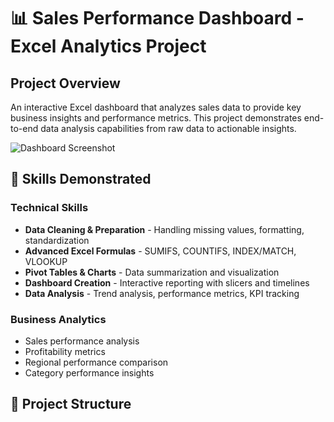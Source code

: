 # 📊 Sales Performance Dashboard - Excel Analytics Project

## Project Overview
An interactive Excel dashboard that analyzes sales data to provide key business insights and performance metrics. This project demonstrates end-to-end data analysis capabilities from raw data to actionable insights.

![Dashboard Screenshot](https://via.placeholder.com/800x400?text=Add+Screenshot+of+Your+Dashboard)

## 🎯 Skills Demonstrated

### Technical Skills
- **Data Cleaning & Preparation** - Handling missing values, formatting, standardization
- **Advanced Excel Formulas** - SUMIFS, COUNTIFS, INDEX/MATCH, VLOOKUP
- **Pivot Tables & Charts** - Data summarization and visualization
- **Dashboard Creation** - Interactive reporting with slicers and timelines
- **Data Analysis** - Trend analysis, performance metrics, KPI tracking

### Business Analytics
- Sales performance analysis
- Profitability metrics
- Regional performance comparison
- Category performance insights

## 📁 Project Structure
